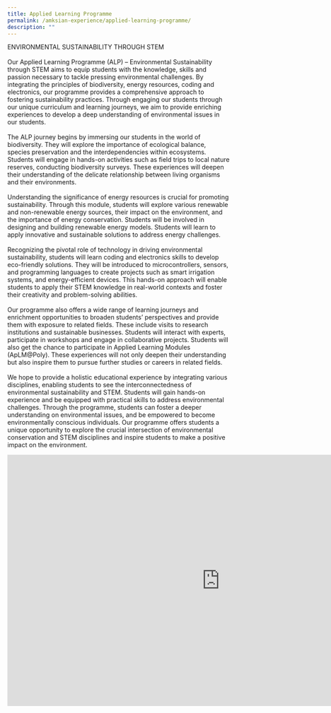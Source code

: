 ```yaml
---
title: Applied Learning Programme
permalink: /amksian-experience/applied-learning-programme/
description: ""
---
```

  ENVIRONMENTAL SUSTAINABILITY THROUGH STEM
<br>
<br>
Our Applied Learning Programme (ALP) – Environmental Sustainability through STEM aims to equip students with the knowledge, skills and passion necessary to tackle pressing environmental challenges. By integrating the principles of biodiversity, energy resources, coding and electronics, our programme provides a comprehensive approach to fostering sustainability practices. Through engaging our students through our unique curriculum and learning journeys, we aim to provide enriching experiences to develop a deep understanding of environmental issues in our students. 
<br>
<br>
The ALP journey begins by immersing our students in the world of biodiversity. They will explore the importance of ecological balance, species preservation and the interdependencies within ecosystems. Students will engage in hands-on activities such as field trips to local nature reserves, conducting biodiversity surveys. These experiences will deepen their understanding of the delicate relationship between living organisms and their environments.
<br>
<br>
Understanding the significance of energy resources is crucial for promoting sustainability. Through this module, students will explore various renewable and non-renewable energy sources, their impact on the environment, and the importance of energy conservation. Students will be involved in designing and building renewable energy models. Students will learn to apply innovative and sustainable solutions to address energy challenges.<br>
<br>
Recognizing the pivotal role of technology in driving environmental sustainability, students will learn coding and electronics skills to develop eco-friendly solutions. They will be introduced to microcontrollers, sensors, and programming languages to create projects such as smart irrigation systems, and energy-efficient devices. This hands-on approach will enable students to apply their STEM knowledge in real-world contexts and foster their creativity and problem-solving abilities.<br>
<br>
Our programme also offers a wide range of learning journeys and enrichment opportunities to broaden students’ perspectives and provide them with exposure to related fields. These include visits to research institutions and sustainable businesses. Students will interact with experts, participate in workshops and engage in collaborative projects. Students will also get the chance to participate in Applied Learning Modules (ApLM@Poly). These experiences will not only deepen their understanding but also inspire them to pursue further studies or careers in related fields.<br>
<br>
We hope to provide a holistic educational experience by integrating various disciplines, enabling students to see the interconnectedness of environmental sustainability and STEM. Students will gain hands-on experience and be equipped with practical skills to address environmental challenges. Through the programme, students can foster a deeper understanding on environmental issues, and be empowered to become environmentally conscious individuals. Our programme offers students a unique opportunity to explore the crucial intersection of environmental conservation and STEM disciplines and inspire students to make a positive impact on the environment. 


<iframe src="https://docs.google.com/presentation/d/e/2PACX-1vQ1BDxAAyFryKv4EL1Dsjt5JVPXa3R4cKncdjFsjGv5Bt_H6FmgUxfaUWwGLpBOuEkSsvaYSuZFxQyg/embed?start=false&amp;loop=false&amp;delayms=3000" frameborder="0" width="960" height="569" allowfullscreen="true"></iframe>